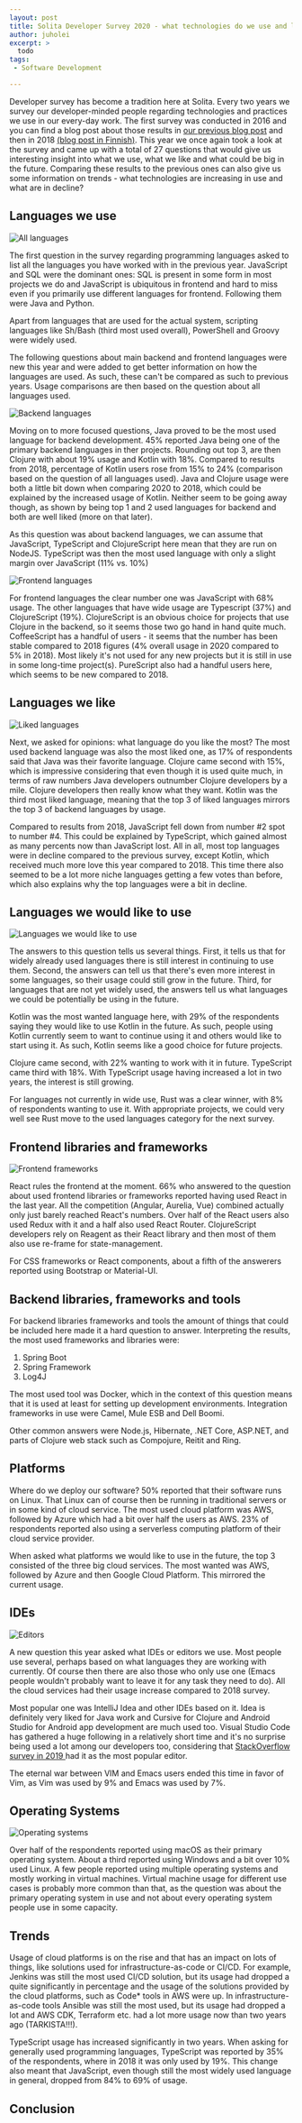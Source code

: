 ```yaml
---
layout: post
title: Solita Developer Survey 2020 - what technologies do we use and like?
author: juholei
excerpt: >
  todo
tags:
 - Software Development

---
```


Developer survey has become a tradition here at Solita. Every two years we survey our developer-minded people regarding technologies and practices we use in our every-day work. The first survey was conducted in 2016 and you can find a blog post about those results in [our previous blog post](https://dev.solita.fi/java/2016/05/13/Developers-love-spaces.html) and then in 2018 [(blog post in Finnish)](https://www.solita.fi/blogit/development-teknologiakartoitus/). This year we once again took a look at the survey and came up with a total of 27 questions that would give us interesting insight into what we use, what we like and what could be big in the future. Comparing these results to the previous ones can also give us some information on trends - what technologies are increasing in use and what are in decline?

## Languages we use

![All languages](/img/developer-survey-2020/all_languages.png)

The first question in the survey regarding programming languages asked to list all the languages you have worked with in the previous year. JavaScript and SQL were the dominant ones: SQL is present in some form in most projects we do and JavaScript is ubiquitous in frontend and hard to miss even if you primarily use different languages for frontend. Following them were Java and Python.

Apart from languages that are used for the actual system, scripting languages like Sh/Bash (third most used overall), PowerShell and Groovy were widely used.

The following questions about main backend and frontend languages were new this year and were added to get better information on how the languages are used. As such, these can't be compared as such to previous years. Usage comparisons are then based on the question about all languages used.

![Backend languages](/img/developer-survey-2020/backend_languages.png)

Moving on to more focused questions, Java proved to be the most used language for backend development. 45% reported Java being one of the primary backend languages in ther projects. Rounding out top 3, are then Clojure with about 19% usage and Kotlin with 18%. Compared to results from 2018, percentage of Kotlin users rose from 15% to 24% (comparison based on the question of all languages used). Java and Clojure usage were both a little bit down when comparing 2020 to 2018, which could be explained by the increased usage of Kotlin. Neither seem to be going away though, as shown by being top 1 and 2 used languages for backend and both are well liked (more on that later).

As this question was about backend languages, we can assume that JavaScript, TypeScript and ClojureScript here mean that they are run on NodeJS. TypeScript was then the most used language with only a slight margin over JavaScript (11% vs. 10%)

![Frontend languages](/img/developer-survey-2020/frontend_languages.png)

For frontend languages the clear number one was JavaScript with 68% usage. The other languages that have wide usage are Typescript (37%) and ClojureScript (19%). ClojureScript is an obvious choice for projects that use Clojure in the backend, so it seems those two go hand in hand quite much. CoffeeScript has a handful of users - it seems that the number has been stable compared to 2018 figures (4% overall usage in 2020 compared to 5% in 2018). Most likely it's not used for any new projects but it is still in use in some long-time project(s). PureScript also had a handful users here, which seems to be new compared to 2018.

## Languages we like
![Liked languages](/img/developer-survey-2020/liked_languages.png)

Next, we asked for opinions: what language do you like the most? The most used backend language was also the most liked one, as 17% of respondents said that Java was their favorite language. Clojure came second with 15%, which is impressive considering that even though it is used quite much, in terms of raw numbers Java developers outnumber Clojure developers by a mile. Clojure developers then really know what they want. Kotlin was the third most liked language, meaning that the top 3 of liked languages mirrors the top 3 of backend languages by usage.

Compared to results from 2018, JavaScript fell down from number #2 spot to number #4. This could be explained by TypeScript, which gained almost as many percents now than JavaScript lost. All in all, most top languages were in decline compared to the previous survey, except Kotlin, which received much more love this year compared to 2018. This time there also seemed to be a lot more niche languages getting a few votes than before, which also explains why the top languages were a bit in decline.

## Languages we would like to use
![Languages we would like to use](/img/developer-survey-2020/would_like_to_use_languages.png)

The answers to this question tells us several things. First, it tells us that for widely already used languages there is still interest in continuing to use them. Second, the answers can tell us that there's even more interest in some languages, so their usage could still grow in the future. Third, for languages that are not yet widely used, the answers tell us what languages we could be potentially be using in the future.

Kotlin was the most wanted language here, with 29% of the respondents saying they would like to use Kotlin in the future. As such, people using Kotlin currently seem to want to continue using it and others would like to start using it. As such, Kotlin seems like a good choice for future projects.

Clojure came second, with 22% wanting to work with it in future. TypeScript came third with 18%. With TypeScript usage having increased a lot in two years, the interest is still growing.

For languages not currently in wide use, Rust was a clear winner, with 8% of respondents wanting to use it. With appropriate projects, we could very well see Rust move to the used languages category for the next survey.

## Frontend libraries and frameworks
![Frontend frameworks](/img/developer-survey-2020/frontend_frameworks_and_libraries.png)

React rules the frontend at the moment. 66% who answered to the question about used frontend libraries or frameworks reported having used React in the last year. All the competition (Angular, Aurelia, Vue) combined actually only just barely reached React's numbers. Over half of the React users also used Redux with it and a half also used React Router. ClojureScript developers rely on Reagent as their React library and then most of them also use re-frame for state-management.

For CSS frameworks or React components, about a fifth of the answerers reported using Bootstrap or Material-UI.

## Backend libraries, frameworks and tools

For backend libraries frameworks and tools the amount of things that could be included here made it a hard question to answer. Interpreting the results, the most used frameworks and libraries were:

1. Spring Boot
2. Spring Framework
3. Log4J

The most used tool was Docker, which in the context of this question means that it is used at least for setting up development environments. Integration frameworks in use were Camel, Mule ESB and Dell Boomi.

Other common answers were Node.js, Hibernate, .NET Core, ASP.NET, and parts of Clojure web stack such as Compojure, Reitit and Ring.

## Platforms

Where do we deploy our software? 50% reported that their software runs on Linux. That Linux can of course then be running in traditional servers or in some kind of cloud service. The most used cloud platform was AWS, followed by Azure which had a bit over half the users as AWS. 23% of respondents reported also using a serverless computing platform of their cloud service provider.

When asked what platforms we would like to use in the future, the top 3 consisted of the three big cloud services. The most wanted was AWS, followed by Azure and then Google Cloud Platform. This mirrored the current usage.

## IDEs

![Editors](/img/developer-survey-2020/editors.png)

A new question this year asked what IDEs or editors we use. Most people use several, perhaps based on what languages they are working with currently. Of course then there are also those who only use one (Emacs people wouldn't probably want to leave it for any task they need to do). All the cloud services had their usage increase compared to 2018 survey.

Most popular one was IntelliJ Idea and other IDEs based on it. Idea is definitely very liked for Java work and Cursive for Clojure and Android Studio for Android app development are much used too. Visual Studio Code has gathered a huge following in a relatively short time and it's no surprise being used a lot among our developers too, considering that [StackOverflow survey in 2019 ](https://insights.stackoverflow.com/survey/2019#development-environments-and-tools) had it as the most popular editor.

The eternal war between VIM and Emacs users ended this time in favor of Vim, as Vim was used by 9% and Emacs was used by 7%.

## Operating Systems

![Operating systems](/img/developer-survey-2020/operating_systems.png)

Over half of the respondents reported using macOS as their primary operating system. About a third reported using Windows and a bit over 10% used Linux. A few people reported using multiple operating systems and mostly working in virtual machines. Virtual machine usage for different use cases is probably more common than that, as the question was about the primary operating system in use and not about every operating system people use in some capacity.

## Trends

Usage of cloud platforms is on the rise and that has an impact on lots of things, like solutions used for infrastructure-as-code or CI/CD. For example, Jenkins was still the most used CI/CD solution, but its usage had dropped a quite significantly in percentage and the usage of the solutions provided by the cloud platforms, such as Code* tools in AWS were up. In infrastructure-as-code tools Ansible was still the most used, but its usage had dropped a lot and AWS CDK, Terraform etc. had a lot more usage now than two years ago (TARKISTA!!!).

TypeScript usage has increased significantly in two years. When asking for generally used programming languages, TypeScript was reported by 35% of the respondents, where in 2018 it was only used by 19%. This change also meant that JavaScript, even though still the most widely used language in general, dropped from 84% to 69% of usage.

## Conclusion
